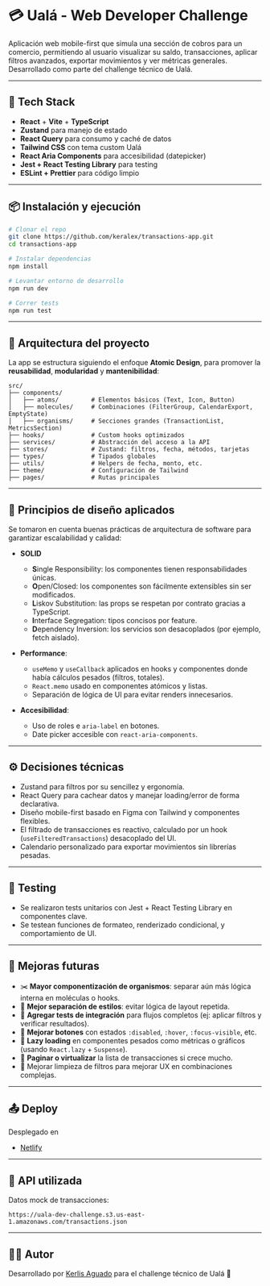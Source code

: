 # 💳 Ualá - Web Developer Challenge

Aplicación web mobile-first que simula una sección de cobros para un comercio, permitiendo al usuario visualizar su saldo, transacciones, aplicar filtros avanzados, exportar movimientos y ver métricas generales. Desarrollado como parte del challenge técnico de Ualá.

---

## 🚀 Tech Stack

- **React** + **Vite** + **TypeScript**
- **Zustand** para manejo de estado
- **React Query** para consumo y caché de datos
- **Tailwind CSS** con tema custom Ualá
- **React Aria Components** para accesibilidad (datepicker)
- **Jest + React Testing Library** para testing
- **ESLint + Prettier** para código limpio

---

## 📦 Instalación y ejecución

```bash
# Clonar el repo
git clone https://github.com/keralex/transactions-app.git
cd transactions-app

# Instalar dependencias
npm install

# Levantar entorno de desarrollo
npm run dev

# Correr tests
npm run test
```

---

## 🧱 Arquitectura del proyecto

La app se estructura siguiendo el enfoque **Atomic Design**, para promover la **reusabilidad**, **modularidad** y **mantenibilidad**:

```
src/
├── components/
│   ├── atoms/         # Elementos básicos (Text, Icon, Button)
│   ├── molecules/     # Combinaciones (FilterGroup, CalendarExport, EmptyState)
│   ├── organisms/     # Secciones grandes (TransactionList, MetricsSection)
├── hooks/             # Custom hooks optimizados
├── services/          # Abstracción del acceso a la API
├── stores/            # Zustand: filtros, fecha, métodos, tarjetas
├── types/             # Tipados globales
├── utils/             # Helpers de fecha, monto, etc.
├── theme/             # Configuración de Tailwind
├── pages/             # Rutas principales
```

---

## 🧠 Principios de diseño aplicados

Se tomaron en cuenta buenas prácticas de arquitectura de software para garantizar escalabilidad y calidad:

- **SOLID**
  - **S**ingle Responsibility: los componentes tienen responsabilidades únicas.
  - **O**pen/Closed: los componentes son fácilmente extensibles sin ser modificados.
  - **L**iskov Substitution: las props se respetan por contrato gracias a TypeScript.
  - **I**nterface Segregation: tipos concisos por feature.
  - **D**ependency Inversion: los servicios son desacoplados (por ejemplo, fetch aislado).

- **Performance**:
  - `useMemo` y `useCallback` aplicados en hooks y componentes donde había cálculos pesados (filtros, totales).
  - `React.memo` usado en componentes atómicos y listas.
  - Separación de lógica de UI para evitar renders innecesarios.

- **Accesibilidad**:
  - Uso de roles e `aria-label` en botones.
  - Date picker accesible con `react-aria-components`.

---

## ⚙️ Decisiones técnicas

- Zustand para filtros por su sencillez y ergonomía.
- React Query para cachear datos y manejar loading/error de forma declarativa.
- Diseño mobile-first basado en Figma con Tailwind y componentes flexibles.
- El filtrado de transacciones es reactivo, calculado por un hook (`useFilteredTransactions`) desacoplado del UI.
- Calendario personalizado para exportar movimientos sin librerías pesadas.

---

## 🧪 Testing

- Se realizaron tests unitarios con Jest + React Testing Library en componentes clave.
- Se testean funciones de formateo, renderizado condicional, y comportamiento de UI.

---

## 🌱 Mejoras futuras

- ✂️ **Mayor componentización de organismos**: separar aún más lógica interna en moléculas o hooks.
- 🎨 **Mejor separación de estilos**: evitar lógica de layout repetida.
- 🧪 **Agregar tests de integración** para flujos completos (ej: aplicar filtros y verificar resultados).
- 💅 **Mejorar botones** con estados `:disabled`, `:hover`, `:focus-visible`, etc.
- 🧠 **Lazy loading** en componentes pesados como métricas o gráficos (usando `React.lazy` + `Suspense`).
- 🎯 **Paginar o virtualizar** la lista de transacciones si crece mucho.
- 🧹 Mejorar limpieza de filtros para mejorar UX en combinaciones complejas.

---

## 📤 Deploy

Desplegado en

- [Netlify](https://uala-kerlis-aguado.netlify.app/)

---

## 📁 API utilizada

Datos mock de transacciones:

```
https://uala-dev-challenge.s3.us-east-1.amazonaws.com/transactions.json
```

---

## 🧑‍💻 Autor

Desarrollado por [Kerlis Aguado](https://github.com/keralex) para el challenge técnico de Ualá 🚀
